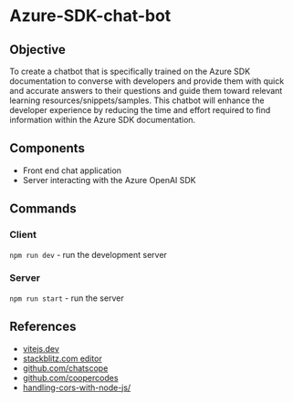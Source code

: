 # Azure-SDK-chat-bot

## Objective
To create a chatbot that is specifically trained on the Azure SDK documentation to converse with developers and provide them with quick and accurate answers to their questions and guide them toward relevant learning resources/snippets/samples. This chatbot will enhance the developer experience by reducing the time and effort required to find information within the Azure SDK documentation.

## Components
- Front end chat application
- Server interacting with the Azure OpenAI SDK

## Commands
### Client
`npm run dev` - run the development server
### Server
`npm run start` - run the server

## References

- [vitejs.dev](https://vitejs.dev/guide/)
- [stackblitz.com editor](https://stackblitz.com/edit/vitejs-vite-icfgfs?file=src%2FApp.tsx,package.json,index.html&terminal=dev)
- [github.com/chatscope](https://github.com/chatscope/chat-ui-kit-react)
- [github.com/coopercodes](https://github.com/coopercodes/ReactChatGPTChatbot/blob/main)
- [handling-cors-with-node-js/](https://stackabuse.com/handling-cors-with-node-js/)